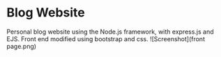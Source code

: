 # Blog Website 
 Personal blog website using the Node.js framework, with express.js and EJS. Front end modified using bootstrap and css.
![Screenshot](front page.png)
